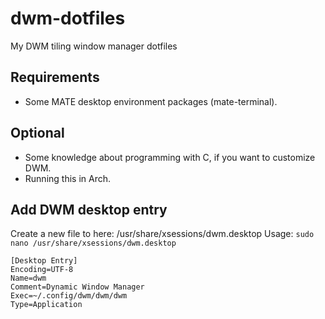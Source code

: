 # dwm-dotfiles
My DWM tiling window manager dotfiles


## Requirements
- Some MATE desktop environment packages (mate-terminal).


## Optional
- Some knowledge about programming with C, if you want to customize DWM.
- Running this in Arch.


## Add DWM desktop entry
Create a new file to here: /usr/share/xsessions/dwm.desktop
Usage: `sudo nano /usr/share/xsessions/dwm.desktop`

```
[Desktop Entry]
Encoding=UTF-8
Name=dwm
Comment=Dynamic Window Manager
Exec=~/.config/dwm/dwm/dwm
Type=Application
```
